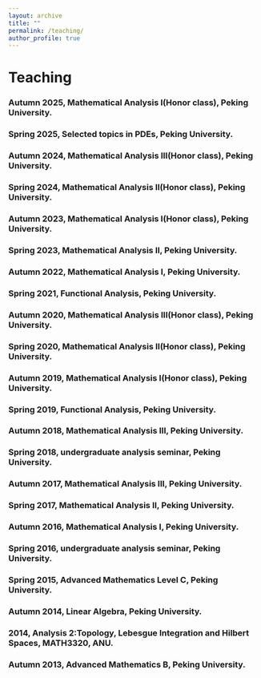 ```yaml
---
layout: archive
title: ""
permalink: /teaching/
author_profile: true
---
```



# Teaching

### Autumn 2025, Mathematical Analysis I(Honor class), Peking University.

### Spring 2025, Selected topics in PDEs, Peking University.

### Autumn 2024, Mathematical Analysis III(Honor class), Peking University.

### Spring 2024, Mathematical Analysis II(Honor class), Peking University.

### Autumn 2023, Mathematical Analysis I(Honor class), Peking University.

### Spring 2023, Mathematical Analysis II, Peking University.

### Autumn 2022, Mathematical Analysis I, Peking University.

### Spring 2021, Functional Analysis, Peking University.

### Autumn 2020, Mathematical Analysis III(Honor class), Peking University.

### Spring 2020, Mathematical Analysis II(Honor class), Peking University.

### Autumn 2019, Mathematical Analysis I(Honor class), Peking University.

### Spring 2019, Functional Analysis, Peking University.

### Autumn 2018, Mathematical Analysis III, Peking University.

### Spring 2018, undergraduate analysis seminar, Peking University.

### Autumn 2017, Mathematical Analysis III, Peking University.

### Spring 2017, Mathematical Analysis II, Peking University.

### Autumn 2016, Mathematical Analysis I, Peking University.

### Spring 2016, undergraduate analysis seminar, Peking University.

### Spring 2015, Advanced Mathematics Level C, Peking University.

### Autumn 2014,  Linear Algebra, Peking University.

### 2014, Analysis 2:Topology, Lebesgue Integration and Hilbert Spaces, MATH3320,  ANU.

### Autumn 2013,  Advanced Mathematics B, Peking University.
